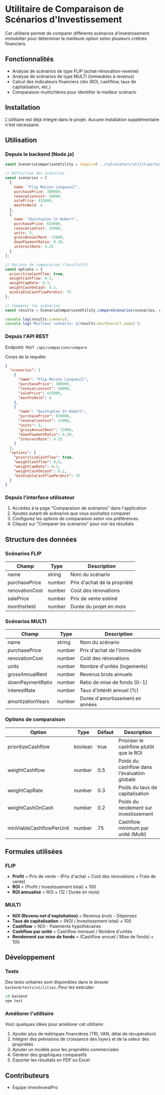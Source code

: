 # Utilitaire de Comparaison de Scénarios d'Investissement

Cet utilitaire permet de comparer différents scénarios d'investissement immobilier pour déterminer la meilleure option selon plusieurs critères financiers.

## Fonctionnalités

- Analyse de scénarios de type FLIP (achat-rénovation-revente)
- Analyse de scénarios de type MULTI (immeubles à revenus)
- Calcul des indicateurs financiers clés (ROI, cashflow, taux de capitalisation, etc.)
- Comparaison multicritères pour identifier le meilleur scénario

## Installation

L'utilitaire est déjà intégré dans le projet. Aucune installation supplémentaire n'est nécessaire.

## Utilisation

### Depuis le backend (Node.js)

```javascript
const ScenarioComparisonUtility = require('../calculators/utilities/ScenarioComparisonUtility');

// Définition des scénarios
const scenarios = [
  {
    name: "Flip Maison Longueuil",
    purchasePrice: 300000,
    renovationCost: 50000,
    salePrice: 425000,
    monthsHeld: 4
  },
  {
    name: "Quintuplex St-Hubert",
    purchasePrice: 650000,
    renovationCost: 25000,
    units: 5,
    grossAnnualRent: 72000,
    downPaymentRatio: 0.20,
    interestRate: 4.25
  }
];

// Options de comparaison (facultatif)
const options = {
  prioritizeCashflow: true,
  weightCashflow: 0.5,
  weightCapRate: 0.3,
  weightCashOnCash: 0.2,
  minViableCashflowPerUnit: 75
};

// Comparer les scénarios
const results = ScenarioComparisonUtility.compareScenarios(scenarios, options);

console.log(results.summary);
console.log(`Meilleur scénario: ${results.bestOverall.name}`);
```

### Depuis l'API REST

Endpoint: `POST /api/comparison/compare`

Corps de la requête:

```json
{
  "scenarios": [
    {
      "name": "Flip Maison Longueuil",
      "purchasePrice": 300000,
      "renovationCost": 50000,
      "salePrice": 425000,
      "monthsHeld": 4
    },
    {
      "name": "Quintuplex St-Hubert",
      "purchasePrice": 650000,
      "renovationCost": 25000,
      "units": 5,
      "grossAnnualRent": 72000,
      "downPaymentRatio": 0.20,
      "interestRate": 4.25
    }
  ],
  "options": {
    "prioritizeCashflow": true,
    "weightCashflow": 0.5,
    "weightCapRate": 0.3,
    "weightCashOnCash": 0.2,
    "minViableCashflowPerUnit": 75
  }
}
```

### Depuis l'interface utilisateur

1. Accédez à la page "Comparaison de scénarios" dans l'application
2. Ajoutez autant de scénarios que vous souhaitez comparer
3. Configurez les options de comparaison selon vos préférences
4. Cliquez sur "Comparer les scénarios" pour voir les résultats

## Structure des données

### Scénarios FLIP

| Champ | Type | Description |
|-------|------|-------------|
| name | string | Nom du scénario |
| purchasePrice | number | Prix d'achat de la propriété |
| renovationCost | number | Coût des rénovations |
| salePrice | number | Prix de vente estimé |
| monthsHeld | number | Durée du projet en mois |

### Scénarios MULTI

| Champ | Type | Description |
|-------|------|-------------|
| name | string | Nom du scénario |
| purchasePrice | number | Prix d'achat de l'immeuble |
| renovationCost | number | Coût des rénovations |
| units | number | Nombre d'unités (logements) |
| grossAnnualRent | number | Revenus bruts annuels |
| downPaymentRatio | number | Ratio de mise de fonds (0-1) |
| interestRate | number | Taux d'intérêt annuel (%) |
| amortizationYears | number | Durée d'amortissement en années |

### Options de comparaison

| Option | Type | Défaut | Description |
|--------|------|--------|-------------|
| prioritizeCashflow | boolean | true | Prioriser le cashflow plutôt que le ROI |
| weightCashflow | number | 0.5 | Poids du cashflow dans l'évaluation globale |
| weightCapRate | number | 0.3 | Poids du taux de capitalisation |
| weightCashOnCash | number | 0.2 | Poids du rendement sur investissement |
| minViableCashflowPerUnit | number | 75 | Cashflow minimum par unité (Multi) |

## Formules utilisées

### FLIP

- **Profit** = Prix de vente - (Prix d'achat + Coût des rénovations + Frais de vente)
- **ROI** = (Profit / Investissement total) × 100
- **ROI annualisé** = ROI × (12 / Durée en mois)

### MULTI

- **NOI (Revenu net d'exploitation)** = Revenus bruts - Dépenses
- **Taux de capitalisation** = (NOI / Investissement total) × 100
- **Cashflow** = NOI - Paiements hypothécaires
- **Cashflow par unité** = Cashflow mensuel / Nombre d'unités
- **Rendement sur mise de fonds** = (Cashflow annuel / Mise de fonds) × 100

## Développement

### Tests

Des tests unitaires sont disponibles dans le dossier `backend/tests/utilities`. Pour les exécuter:

```bash
cd backend
npm test
```

### Améliorer l'utilitaire

Voici quelques idées pour améliorer cet utilitaire:

1. Ajouter plus de métriques financières (TRI, VAN, délai de récupération)
2. Intégrer des prévisions de croissance des loyers et de la valeur des propriétés
3. Ajouter un modèle pour les propriétés commerciales
4. Générer des graphiques comparatifs
5. Exporter les résultats en PDF ou Excel

## Contributeurs

- Équipe ImmoInvestPro
